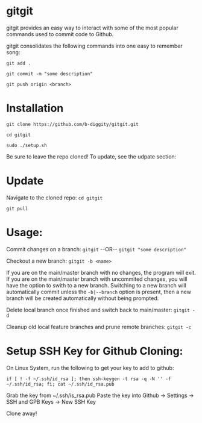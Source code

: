 # gitgit

gitgit provides an easy way to interact with some of the most popular commands used to commit code to Github.

gitgit consolidates the following commands into one easy to remember song:

`git add .`

`git commit -m "some description"`

`git push origin <branch>`

# Installation
`git clone https://github.com/b-diggity/gitgit.git`

`cd gitgit`

`sudo ./setup.sh`

Be sure to leave the repo cloned!  To update, see the udpate section:

# Update
Navigate to the cloned repo: `cd gitgit`

`git pull`

# Usage:
Commit changes on a branch:
`gitgit` --OR-- `gitgit "some description"`

Checkout a new branch:
`gitgit -b <name>`

If you are on the main/master branch with no changes, the program will exit.
If you are on the main/master branch with uncommited changes, you will have the option to swith to a new branch.  Switching to a new branch will automatically commit unless the `-b|--branch` option is present, then a new branch will be created automatically without being prompted.

Delete local branch once finished and switch back to main/master:
`gitgit -d`

Cleanup old local feature branches and prune remote branches:
`gitgit -c`

# Setup SSH Key for Github Cloning:
On Linux System, run the following to get your key to add to github:

`if [ ! -f ~/.ssh/id_rsa ]; then ssh-keygen -t rsa -q -N '' -f ~/.ssh/id_rsa; fi; cat ~/.ssh/id_rsa.pub`

Grab the key from ~/.ssh/is_rsa.pub
Paste the key into Github -> Settings -> SSH and GPB Keys -> New SSH Key

Clone away!
